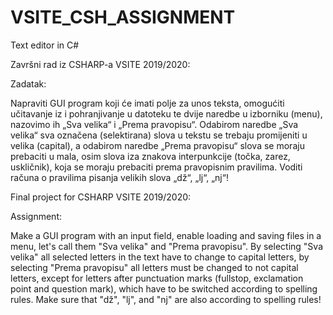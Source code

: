 # VSITE_CSH_ASSIGNMENT
Text editor in C#

Završni rad iz CSHARP-a VSITE 2019/2020: 

Zadatak: 

Napraviti GUI program koji će imati polje za unos teksta, 
omogućiti učitavanje iz i pohranjivanje u datoteku te dvije naredbe u izborniku (menu), 
nazovimo ih „Sva velika“ i „Prema pravopisu“. 
Odabirom naredbe „Sva velika“ sva označena (selektirana) slova u tekstu se trebaju promijeniti u velika (capital), 
a odabirom naredbe „Prema pravopisu“ slova se moraju prebaciti u mala, 
osim slova iza znakova interpunkcije (točka, zarez, uskličnik), 
koja se moraju prebaciti prema pravopisnim pravilima. 
Voditi računa o pravilima pisanja velikih slova „dž“, „lj“, „nj“!

Final project for CSHARP VSITE 2019/2020:

Assignment:

Make a GUI program with an input field,
enable loading and saving files in a menu,
let's call them "Sva velika" and "Prema pravopisu".
By selecting "Sva velika" all selected letters in the text have to change to capital letters,
by selecting "Prema pravopisu" all letters must be changed to not capital letters,
except for letters after punctuation marks (fullstop, exclamation point and question mark),
which have to be switched according to spelling rules.
Make sure that "dž", "lj", and "nj" are also according to spelling rules!
